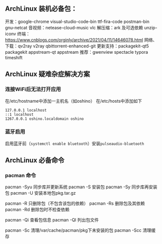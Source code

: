 ## ArchLinux 装机必备包：
开发：google-chrome visual-studio-code-bin ttf-fira-code postman-bin gnu-netcat
音视频：netease-cloud-music vlc
解压缩：ark 及可选依赖 unzip-iconv
终端：https://www.cnblogs.com/orginly/archive/2021/04/11/14646078.html
网络、下载：qv2ray v2ray qbittorrent-enhanced-git
更新支持：packagekit-qt5 packagekit appstream-qt appstream
推荐：gwenview spectacle typora timeshift

## ArchLinux 疑难杂症解决方案
### 连接WiFi后无法打开应用
在/etc/hostname中添加一主机名（如oshino）
在/etc/hosts中添加如下
```
127.0.0.1 localhost
::1 localhost
1267.0.0.1 oshino.localdomain oshino
```
### 蓝牙启用
启用蓝牙前（`systemctl enable bluetooth`）安装`pulseaudio-bluetooth`

## ArchLinux 必备命令
### pacman 命令
pacman -Syu 同步库并更新系统
pacman -S 安装包
pacman -Sy 同步库再安装包
pacman -U 安装本地包pkg.tar.gz

pacman -R 只删除包（不包含该包的依赖）
pacman -Rs 删除包及其依赖
pacman -Rd 删除包时不检查依赖

pacman -Qi 查看包信息
pacman -Ql 列出包文件

pacman -Sc 清理/var/cache/pacman/pkg下未安装的包
pacman -Scc 清理缓存